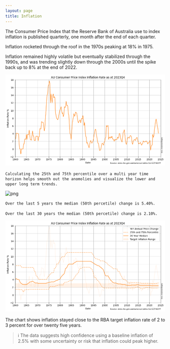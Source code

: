 ```yaml
---
layout: page
title: Inflation
---
```


The Consumer Price Index that the Reserve Bank of Australia use to index inflation is published quarterly, one month after the end of each quarter.

Inflation rocketed through the roof in the 1970s peaking at 18% in 1975. 

Inflation remained highly volatile but eventually stabilized through the 1990s, and was trending slightly down through the 2000s until the spike back up to 8% at the end of 2022.


    
![png](images/inflation_6_0.png)
    




    Calculating the 25th and 75th percentile over a multi year time horizon helps smooth out the anomolies and visualize the lower and upper long term trends.
    



    
![png](images/inflation_10_0.png)
    




    Over the last 5 years the median (50th percetile) change is 5.40%.

    Over the last 30 years the median (50th percetile) change is 2.10%.
    



    
![png](images/inflation_12_0.png)
    


The chart shows inflation stayed close to the RBA target inflation rate of 2 to 3 percent for over twenty five years.

> ℹ The data suggests high confidence using a baseline inflation of 2.5% with some uncertainty or risk that inflation could peak higher.
